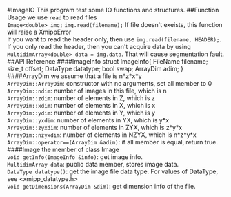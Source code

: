 #ImageIO
This program test some IO functions and structures. 
##Function Usage
we use `read` to read files<br />
    `Image<double> img;`
    `img.read(filename);`
If file doesn't exeists, this function will raise a XmippError<br />
If you want to read the header only, then use `img.read(filename, HEADER);`. If you only read 
the header, then you can't acquire data by using `MultidimArray<double> data = img.data`. That will 
cause segmentation fault.<br />
##API Reference
####ImageInfo
    struct ImageInfo{
      FileName  filename;
      size_t    offset;
      DataType  datatype;
      bool      swap;
      ArrayDim  adim;
    }
####ArrayDim
we assume that a file is n\*z\*x\*y<br />
  `ArrayDim::ArrayDim`: constructor with no arguments, set all member to 0<br />
  `ArrayDim::ndim`: number of images in this file, which is n<br />
  `ArrayDim::zdim`: number of elements in Z, which is z<br />
  `ArrayDim::xdim`: number of elements in X, which is x<br />
  `ArrayDim::ydim`: number of elements in Y, which is y<br />
  `ArrayDim::yxdim`: number of elements in YX, which is y\*x<br />
  `ArrayDim::zyxdim`: number of elements in ZYX, which is z\*y\*x<br />
  `ArrayDim::nzyxdim`: number of elements in NZYX, which is n\*z\*y\*x<br />
  `ArrayDim::operator==(ArrayDim &adim)`: if all member is equal, return true.<br />
####Image<T>
the member of class Image<T><br />
  `void getInfo(ImageInfo &info)`: get image info.<br />
  `MultidimArray data`: public data member, stores image data.<br />
  `DataType datatype()`: get the image file data type. For values of DataType, see <xmipp_datatype.h><br />
  `void getDimensions(ArrayDim &dim)`: get dimension info of the file.<br />
